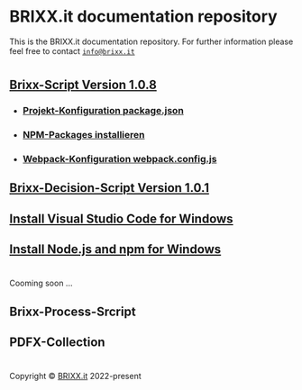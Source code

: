 # BRIXX.it documentation repository

This is the BRIXX.it documentation repository. For further information please feel free to contact [`info@brixx.it`](info@brixx.it)

#

## [Brixx-Script Version 1.0.8](./brixx-script/README.md)
- ### [Projekt-Konfiguration package.json](./docs/NPM-config.md)
- ### [NPM-Packages installieren](./docs/NPM-install.md)
- ### [Webpack-Konfiguration webpack.config.js](./docs/Webpack-config.md)
## [Brixx-Decision-Script Version 1.0.1](./brixx-decision-script/README.md)
## [Install Visual Studio Code for Windows](./docs/VSCode-install.md)
## [Install Node.js and npm for Windows](./docs/Nodejs-install.md)

#

Cooming soon ...

## Brixx-Process-Srcript
## PDFX-Collection

#

Copyright © [BRIXX.it](http://www.brixx.it) 2022-present